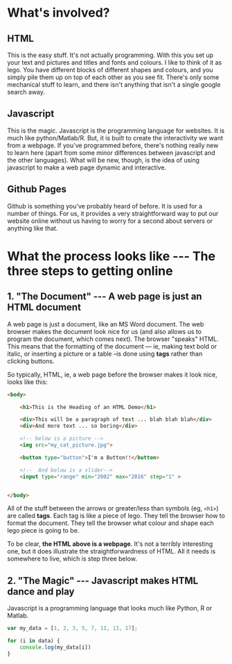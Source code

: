 # What's involved?

## HTML

This is the easy stuff.  It's not actually programming.  With this you set up your text and pictures and titles and fonts and colours.  I like to think of it as lego.  You have different blocks of different shapes and colours, and you simply pile them up on top of each other as you see fit.  There's only some mechanical stuff to learn, and there isn't anything that isn't a single google search away.

## Javascript

This is the magic.  Javascript is the programming language for websites.  It is much like python/Matlab/R.  But, it is built to create the interactivity we want from a webpage.  If you've programmed before, there's nothing really new to learn here \(apart from some minor differences between javascript and the other languages\).  What will be new, though, is the idea of using javascript to make a web page dynamic and interactive.

## Github Pages

Github is something you've probably heard of before.  It is used for a number of things.  For us, it provides a very straightforward way to put our website online without us having to worry for a second about servers or anything like that.

# What the process looks like --- The three steps to getting online

## 1. "The Document" --- A web page is just an HTML document

A web page is just a document, like an MS Word document.  The web browser makes the document look nice for us \(and also allows us to program the document, which comes next\).  The browser "speaks" HTML.  This means that the formatting of the document — ie, making text bold or italic, or inserting a picture or a table –is done using **tags** rather than clicking buttons.

So typically, HTML, ie, a web page before the browser makes it look nice, looks like this:

```HTML
<body>

    <h1>This is the Heading of an HTML Demo</h1>

    <div>This will be a paragraph of text ... blah blah blah</div>
    <div>And more text ... so boring</div>

    <!-- below is a picture -->
    <img src="my_cat_picture.jpg">

    <button type="button">I'm a Button!!</button>

    <!--  And below is a slider-->
    <input type="range" min="2002" max="2016" step="1" > 


</body>
```

All of the stuff between the arrows or greater/less than symbols \(eg, `<h1>`\) are called **tags**.  Each tag is like a piece of lego.  They tell the browser how to format the document.  They tell the browser what colour and shape each lego piece is going to be.

To be clear, **the HTML above is a webpage**.  It's not a terribly interesting one, but it does illustrate the straightforwardness of HTML.  All it needs is somewhere to live, which is step three below.

## 2. "The Magic" --- Javascript makes HTML dance and play

Javascript is a programming language that looks much like Python, R or Matlab.

```js
var my_data = [1, 2, 3, 5, 7, 11, 13, 17];

for (i in data) {
    console.log(my_data[i])
}
```



